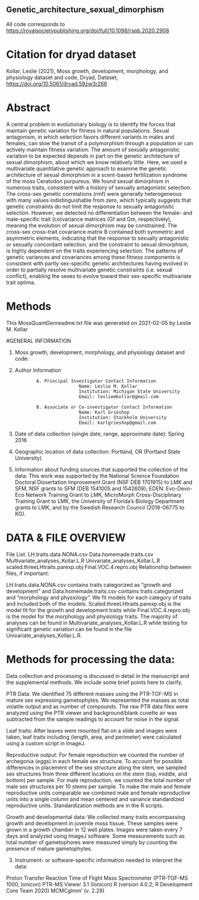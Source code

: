 ## Genetic_architecture_sexual_dimorphism
All code corresponds to https://royalsocietypublishing.org/doi/full/10.1098/rspb.2020.2908

# Citation for dryad dataset
Kollar, Leslie (2021), Moss growth, development, morphology, and physiology dataset and code, Dryad, Dataset, https://doi.org/10.5061/dryad.59zw3r266

# Abstract
A central problem in evolutionary biology is to identify the forces that maintain genetic variation for fitness in natural populations. Sexual antagonism, in which selection favors different variants in males and females, can slow the transit of a polymorphism through a population or can actively maintain fitness variation. The amount of sexually antagonistic variation to be expected depends in part on the genetic architecture of sexual dimorphism, about which we know relatively little. Here, we used a multivariate quantitative genetic approach to examine the genetic architecture of sexual dimorphism in a scent-based fertilization syndrome of the moss  Ceratodon purpureus. We found sexual dimorphism in numerous traits, consistent with a history of sexually antagonistic selection. The cross-sex genetic correlations (rmf) were generally heterogeneous with many values indistinguishable from zero, which typically suggests that genetic constraints do not limit the response to sexually antagonistic selection. However, we detected no differentiation between the female- and male-specific trait (co)variance matrices (Gf and Gm, respectively), meaning the evolution of sexual dimorphism may be constrained. The cross-sex cross-trait covariance matrix B contained both symmetric and asymmetric elements, indicating that the response to sexually antagonistic or sexually concordant selection, and the constraint to sexual dimorphism, is highly dependent on the traits experiencing selection. The patterns of genetic variances and covariances among these fitness components is consistent with partly sex-specific genetic architectures having evolved in order to partially resolve multivariate genetic constraints (i.e. sexual conflict), enabling the sexes to evolve toward their sex-specific multivariate trait optima.

# Methods
This MossQuantGenreadme.txt file was generated on 2021-02-05 by Leslie M. Kollar

#GENERAL INFORMATION
1. Moss growth, development, morphology, and physiology dataset and code:

2. Author Information

               A. Principal Investigator Contact Information
                               Name: Leslie M. Kollar
                               Institution: Michigan State University
                               Email: lesliemkollar@gmail.com

               B. Associate or Co-investigator Contact Information
                               Name: Karl Grieshop
                               Institution: Stockholm University
                               Email: karlgrieshop@gmail.com

3. Date of data collection (single date, range, approximate date): Spring 2016

4. Geographic location of data collection: Portland, OR (Portland State University)

5. Information about funding sources that supported the collection of the data: This work was supported by the National Science Foundation Doctoral Dissertation Improvement Grant (NSF DEB 1701915) to LMK and SFM, NSF grants to SFM (DEB 1541005 and 1542609); EDEN: Evo-Devo-Eco Network Training Grant to LMK, MicroMorph Cross-Disciplinary Training Grant to LMK, the University of Florida’s Biology Department grants to LMK, and by the Swedish Research Council (2018-06775 to KG).

# DATA & FILE OVERVIEW

File List:
LH.traits.data.NONA.csv
Data.homemade.traits.csv
Multivariate_analyses_Kollar.L.R
Univariate_analyses_Kollar.L.R
scaled.threeLHtraits.parexp.obj
Final.VOC.4.repro.obj
Relationship between files, if important:
 
LH.traits.data.NONA.csv contains traits categorized as “growth and development” and Data.homemade.traits.csv contains traits categorized and “morphology and physiology”. We fit models for each category of traits and included both of the models. Scaled.threeLHtraits.parexp.obj is the model fit for the growth and development traits while Final.VOC.4.repro.obj is the model for the morphology and physiology traits. The majority of analyses can be found in Multivariate_analyses_Kollar.L.R while testing for significant genetic variation can be found in the file Univariate_analyses_Kollar.L.R.
 
# Methods for processing the data:

Data collection and processing is discussed in detail in the manuscript and the supplemental methods. We include some brief points here to clarify.

PTR Data: We identified 75 different masses using the PTR-TOF-MS in mature sex expressing gametophytes. We represented the masses as total volatile output and as number of compounds. The raw PTR data files were analyzed using the PTR viewer and background/blank cuvette air was subtracted from the sample readings to account for noise in the signal.

Leaf traits: After leaves were mounted flat on a slide and images were taken, leaf traits including (length, area, and perimeter) were calculated using a custom script in ImageJ.

Reproductive output: For female reproduction we counted the number of archegonia (eggs) in each female sex structure. To account for possible differences in placement of the sex structure along the stem, we sampled sex structures from three different locations on the stem (top, middle, and bottom) per sample. For male reproduction, we counted the total number of male sex structures per 10 stems per sample. To make the male and female reproductive units comparable we combined male and female reproductive units into a single column and mean centered and variance standardized reproductive units. Standardization methods are in the R scripts.

Growth and developmental data: We collected many traits encompassing growth and development in juvenile moss tissue. These samples were grown in a growth chamber in 12 well plates. Images were taken every 7 days and analyzed using ImageJ software. Some measurements such as total number of gametophores were measured simply by counting the presence of mature gametophytes.

3. Instrument- or software-specific information needed to interpret the data:

Proton Transfer Reaction Time of Flight Mass Spectrometer (PTR-TOF-MS 1000, Ionicon)
PTR-MS Viewer 3.1 (Ionicon)
R (version 4.0.2; R Development Core Team 2020)
MCMCglmm’ (v. 2.29)
